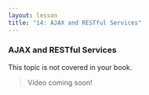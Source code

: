```yaml
---
layout: lesson
title: "14: AJAX and RESTful Services"
---
```

### AJAX and RESTful Services

This topic is not covered in your book.

> Video coming soon!
